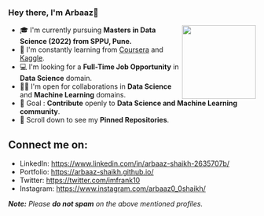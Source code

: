 ### Hey there, I'm Arbaaz👋
<img align='right' src="https://cdn.dribbble.com/users/1373613/screenshots/5510801/___-1.gif" width="150">

- 🎓 I'm currently pursuing **Masters in Data Science (2022) from SPPU, Pune.**
- 🌱 I'm constantly learning from [Coursera](https://www.coursera.org/) and [Kaggle](https://www.kaggle.com/).
- 💻 I'm looking for a **Full-Time Job Opportunity** in **Data Science** domain.
- 🤝🏻 I'm open for collaborations in **Data Science** and **Machine Learning** domains.
- 🎯 Goal : **Contribute** openly to **Data Science and Machine Learning community**.
- 📌 Scroll down to see my **Pinned Repositories**.


## Connect me on:
- LinkedIn: https://www.linkedin.com/in/arbaaz-shaikh-2635707b/
- Portfolio: https://arbaaz-shaikh.github.io/
- Twitter: https://twitter.com/imfrank10
- Instagram: https://www.instagram.com/arbaaz0_0shaikh/

_**Note:** Please **do not spam** on the above mentioned profiles._
